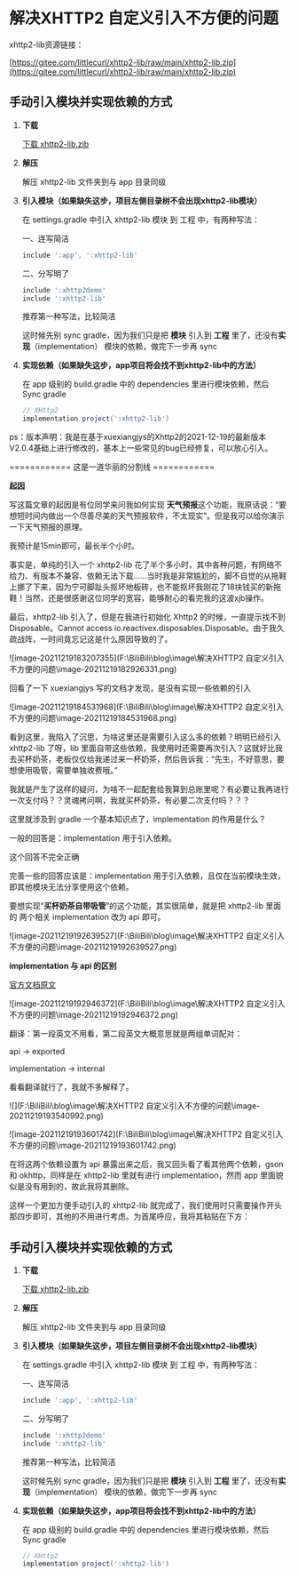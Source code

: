 # 解决XHTTP2 自定义引入不方便的问题

xhttp2-lib资源链接：

[https://gitee.com/littlecurl/xhttp2-lib/raw/main/xhttp2-lib.zip](https://gitee.com/littlecurl/xhttp2-lib/raw/main/xhttp2-lib.zip)

## 手动引入模块并实现依赖的方式

1. **下载**

    [下载 xhttp2-lib.zib](https://gitee.com/littlecurl/xhttp2-lib/raw/main/xhttp2-lib.zip)

2. **解压**

    解压 xhttp2-lib 文件夹到与 app 目录同级

3. **引入模块（如果缺失这步，项目左侧目录树不会出现xhttp2-lib模块）**

    在 settings.gradle 中引入 xhttp2-lib 模块 到 工程 中，有两种写法：

    一、连写简洁

    ```groovy
    include ':app', ':xhttp2-lib'
    ```

    二、分写明了

    ```groovy
    include ':xhttp2demo'
    include ':xhttp2-lib'
    ```

    推荐第一种写法，比较简洁

    这时候先别 sync gradle，因为我们只是把 **模块** 引入到 **工程** 里了，还没有**实现**（implementation） 模块的依赖，做完下一步再 sync

4. **实现依赖（如果缺失这步，app项目将会找不到xhttp2-lib中的方法）**

    在 app 级别的 build.gradle 中的 dependencies 里进行模块依赖，然后 Sync gradle

    ```groovy
    // XHttp2
    implementation project(':xhttp2-lib')
    ```

ps：版本声明：我是在基于xuexiangjys的Xhttp2的2021-12-19的最新版本V2.0.4基础上进行修改的，基本上一些常见的bug已经修复，可以放心引入。

============ 这是一道华丽的分割线 ============

**起因**

写这篇文章的起因是有位同学来问我如何实现 **天气预报**这个功能，我原话说：“要想短时间内做出一个尽善尽美的天气预报软件，不太现实”。但是我可以给你演示一下天气预报的原理。

我预计是15min即可，最长半个小时。

事实是，单纯的引入一个 xhttp2-lib 花了半个多小时，其中各种问题，有网络不给力、有版本不兼容、依赖无法下载......当时我是非常尴尬的，脚不自觉的从拖鞋上挪了下来，因为宁可脚趾头抠坏地板砖，也不能抠坏我刚花了18块钱买的新拖鞋！当然，还是很感谢这位同学的宽容，能够耐心的看完我的这波xjb操作。

最后，xhttp2-lib 引入了，但是在我进行初始化 Xhttp2 的时候，一直提示找不到 Disposable。Cannot access io.reactivex.disposables.Disposable。由于我久疏战阵，一时间竟忘记这是什么原因导致的了。

![image-20211219183207355](F:\BiliBili\blog\image\解决XHTTP2 自定义引入不方便的问题\image-20211219182926331.png)

回看了一下 xuexiangjys 写的文档才发现，是没有实现一些依赖的引入

![image-20211219184531968](F:\BiliBili\blog\image\解决XHTTP2 自定义引入不方便的问题\image-20211219184531968.png)

看到这里，我陷入了沉思，为啥这里还是需要引入这么多的依赖？明明已经引入 xhttp2-lib 了呀，lib 里面自带这些依赖，我使用时还需要再次引入？这就好比我去买杯奶茶，老板仅仅给我递过来一杯奶茶，然后告诉我：“先生，不好意思，要想使用吸管，需要单独收费哦。”

我就是产生了这样的疑问，为啥不一起配套给我算到总账里呢？有必要让我再进行一次支付吗？？灵魂拷问啊，我就买杯奶茶，有必要二次支付吗？？？

这里就涉及到 gradle 一个基本知识点了，implementation 的作用是什么？

一般的回答是：implementation  用于引入依赖。

这个回答不完全正确

完善一些的回答应该是：implementation  用于引入依赖，且仅在当前模块生效，即其他模块无法分享使用这个依赖。

要想实现“**买杯奶茶自带吸管**”的这个功能，其实很简单，就是把 xhttp2-lib 里面的 两个相关 implementation 改为 api 即可。

![image-20211219192639527](F:\BiliBili\blog\image\解决XHTTP2 自定义引入不方便的问题\image-20211219192639527.png)

**implementation 与 api 的区别**

[官方文档原文](https://docs.gradle.org/current/userguide/java_library_plugin.html#sec:java_library_separation)

![image-20211219192946372](F:\BiliBili\blog\image\解决XHTTP2 自定义引入不方便的问题\image-20211219192946372.png)

翻译：第一段英文不用看，第二段英文大概意思就是两组单词配对：

api -> exported 

implementation -> internal

看看翻译就行了，我就不多解释了。

![](F:\BiliBili\blog\image\解决XHTTP2 自定义引入不方便的问题\image-20211219193540992.png)



![image-20211219193601742](F:\BiliBili\blog\image\解决XHTTP2 自定义引入不方便的问题\image-20211219193601742.png)

在将这两个依赖设置为 api 暴露出来之后，我又回头看了看其他两个依赖，gson 和 okhttp，同样是在 xhttp2-lib 里就有进行 implementation，然而 app 里面貌似是没有用到的，故此我将其删除。

这样一个更加方便手动引入的 xhttp2-lib 就完成了，我们使用时只需要操作开头那四步即可，其他的不用进行考虑。为首尾呼应，我将其粘贴在下方：

## 手动引入模块并实现依赖的方式

1. **下载**

    [下载 xhttp2-lib.zib](https://gitee.com/littlecurl/xhttp2-lib/raw/main/xhttp2-lib.zip)

2. **解压**

    解压 xhttp2-lib 文件夹到与 app 目录同级

3. **引入模块（如果缺失这步，项目左侧目录树不会出现xhttp2-lib模块）**

    在 settings.gradle 中引入 xhttp2-lib 模块 到 工程 中，有两种写法：

    一、连写简洁

    ```groovy
    include ':app', ':xhttp2-lib'
    ```

    二、分写明了

    ```groovy
    include ':xhttp2demo'
    include ':xhttp2-lib'
    ```

    推荐第一种写法，比较简洁

    这时候先别 sync gradle，因为我们只是把 **模块** 引入到 **工程** 里了，还没有**实现**（implementation） 模块的依赖，做完下一步再 sync

4. **实现依赖（如果缺失这步，app项目将会找不到xhttp2-lib中的方法）**

    在 app 级别的 build.gradle 中的 dependencies 里进行模块依赖，然后 Sync gradle

    ```groovy
    // XHttp2
    implementation project(':xhttp2-lib')
    ```


